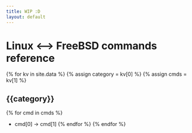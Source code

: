 ```yaml
---
title: WIP :D
layout: default
---
```


# Linux  ⟷ FreeBSD commands reference

{% for kv in site.data %}
{% assign category = kv[0] %}
{% assign cmds     = kv[1] %}
## {{category}}
{% for cmd in cmds %}
* cmd[0] → cmd[1]
{% endfor %}
{% endfor %}
